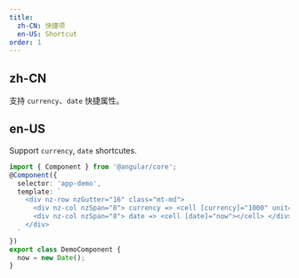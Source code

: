 ```yaml
---
title:
  zh-CN: 快捷项
  en-US: Shortcut
order: 1
---
```


## zh-CN

支持 `currency`、`date` 快捷属性。

## en-US

Support `currency`, `date` shortcutes.

```ts
import { Component } from '@angular/core';
@Component({
  selector: 'app-demo',
  template: `
    <div nz-row nzGutter="16" class="mt-md">
      <div nz-col nzSpan="8"> currency => <cell [currency]="1000" unit="$"></cell> </div>
      <div nz-col nzSpan="8"> date => <cell [date]="now"></cell> </div>
    </div>
  `
})
export class DemoComponent {
  now = new Date();
}
```
